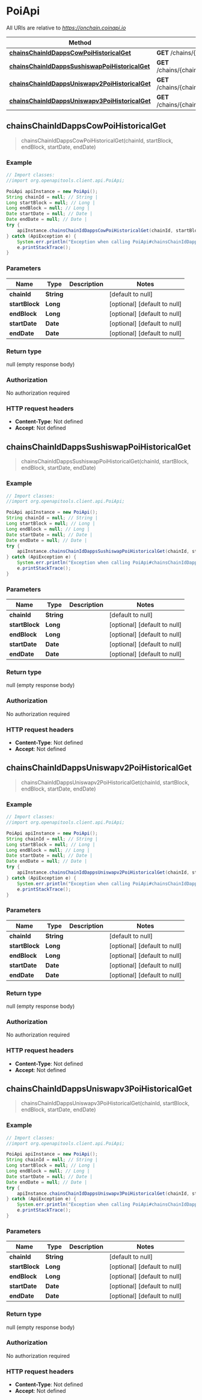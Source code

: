 # PoiApi

All URIs are relative to *https://onchain.coinapi.io*

Method | HTTP request | Description
------------- | ------------- | -------------
[**chainsChainIdDappsCowPoiHistoricalGet**](PoiApi.md#chainsChainIdDappsCowPoiHistoricalGet) | **GET** /chains/{chain_id}/dapps/cow/poi/historical | 
[**chainsChainIdDappsSushiswapPoiHistoricalGet**](PoiApi.md#chainsChainIdDappsSushiswapPoiHistoricalGet) | **GET** /chains/{chain_id}/dapps/sushiswap/poi/historical | 
[**chainsChainIdDappsUniswapv2PoiHistoricalGet**](PoiApi.md#chainsChainIdDappsUniswapv2PoiHistoricalGet) | **GET** /chains/{chain_id}/dapps/uniswapv2/poi/historical | 
[**chainsChainIdDappsUniswapv3PoiHistoricalGet**](PoiApi.md#chainsChainIdDappsUniswapv3PoiHistoricalGet) | **GET** /chains/{chain_id}/dapps/uniswapv3/poi/historical | 



## chainsChainIdDappsCowPoiHistoricalGet

> chainsChainIdDappsCowPoiHistoricalGet(chainId, startBlock, endBlock, startDate, endDate)



### Example

```java
// Import classes:
//import org.openapitools.client.api.PoiApi;

PoiApi apiInstance = new PoiApi();
String chainId = null; // String | 
Long startBlock = null; // Long | 
Long endBlock = null; // Long | 
Date startDate = null; // Date | 
Date endDate = null; // Date | 
try {
    apiInstance.chainsChainIdDappsCowPoiHistoricalGet(chainId, startBlock, endBlock, startDate, endDate);
} catch (ApiException e) {
    System.err.println("Exception when calling PoiApi#chainsChainIdDappsCowPoiHistoricalGet");
    e.printStackTrace();
}
```

### Parameters


Name | Type | Description  | Notes
------------- | ------------- | ------------- | -------------
 **chainId** | **String**|  | [default to null]
 **startBlock** | **Long**|  | [optional] [default to null]
 **endBlock** | **Long**|  | [optional] [default to null]
 **startDate** | **Date**|  | [optional] [default to null]
 **endDate** | **Date**|  | [optional] [default to null]

### Return type

null (empty response body)

### Authorization

No authorization required

### HTTP request headers

- **Content-Type**: Not defined
- **Accept**: Not defined


## chainsChainIdDappsSushiswapPoiHistoricalGet

> chainsChainIdDappsSushiswapPoiHistoricalGet(chainId, startBlock, endBlock, startDate, endDate)



### Example

```java
// Import classes:
//import org.openapitools.client.api.PoiApi;

PoiApi apiInstance = new PoiApi();
String chainId = null; // String | 
Long startBlock = null; // Long | 
Long endBlock = null; // Long | 
Date startDate = null; // Date | 
Date endDate = null; // Date | 
try {
    apiInstance.chainsChainIdDappsSushiswapPoiHistoricalGet(chainId, startBlock, endBlock, startDate, endDate);
} catch (ApiException e) {
    System.err.println("Exception when calling PoiApi#chainsChainIdDappsSushiswapPoiHistoricalGet");
    e.printStackTrace();
}
```

### Parameters


Name | Type | Description  | Notes
------------- | ------------- | ------------- | -------------
 **chainId** | **String**|  | [default to null]
 **startBlock** | **Long**|  | [optional] [default to null]
 **endBlock** | **Long**|  | [optional] [default to null]
 **startDate** | **Date**|  | [optional] [default to null]
 **endDate** | **Date**|  | [optional] [default to null]

### Return type

null (empty response body)

### Authorization

No authorization required

### HTTP request headers

- **Content-Type**: Not defined
- **Accept**: Not defined


## chainsChainIdDappsUniswapv2PoiHistoricalGet

> chainsChainIdDappsUniswapv2PoiHistoricalGet(chainId, startBlock, endBlock, startDate, endDate)



### Example

```java
// Import classes:
//import org.openapitools.client.api.PoiApi;

PoiApi apiInstance = new PoiApi();
String chainId = null; // String | 
Long startBlock = null; // Long | 
Long endBlock = null; // Long | 
Date startDate = null; // Date | 
Date endDate = null; // Date | 
try {
    apiInstance.chainsChainIdDappsUniswapv2PoiHistoricalGet(chainId, startBlock, endBlock, startDate, endDate);
} catch (ApiException e) {
    System.err.println("Exception when calling PoiApi#chainsChainIdDappsUniswapv2PoiHistoricalGet");
    e.printStackTrace();
}
```

### Parameters


Name | Type | Description  | Notes
------------- | ------------- | ------------- | -------------
 **chainId** | **String**|  | [default to null]
 **startBlock** | **Long**|  | [optional] [default to null]
 **endBlock** | **Long**|  | [optional] [default to null]
 **startDate** | **Date**|  | [optional] [default to null]
 **endDate** | **Date**|  | [optional] [default to null]

### Return type

null (empty response body)

### Authorization

No authorization required

### HTTP request headers

- **Content-Type**: Not defined
- **Accept**: Not defined


## chainsChainIdDappsUniswapv3PoiHistoricalGet

> chainsChainIdDappsUniswapv3PoiHistoricalGet(chainId, startBlock, endBlock, startDate, endDate)



### Example

```java
// Import classes:
//import org.openapitools.client.api.PoiApi;

PoiApi apiInstance = new PoiApi();
String chainId = null; // String | 
Long startBlock = null; // Long | 
Long endBlock = null; // Long | 
Date startDate = null; // Date | 
Date endDate = null; // Date | 
try {
    apiInstance.chainsChainIdDappsUniswapv3PoiHistoricalGet(chainId, startBlock, endBlock, startDate, endDate);
} catch (ApiException e) {
    System.err.println("Exception when calling PoiApi#chainsChainIdDappsUniswapv3PoiHistoricalGet");
    e.printStackTrace();
}
```

### Parameters


Name | Type | Description  | Notes
------------- | ------------- | ------------- | -------------
 **chainId** | **String**|  | [default to null]
 **startBlock** | **Long**|  | [optional] [default to null]
 **endBlock** | **Long**|  | [optional] [default to null]
 **startDate** | **Date**|  | [optional] [default to null]
 **endDate** | **Date**|  | [optional] [default to null]

### Return type

null (empty response body)

### Authorization

No authorization required

### HTTP request headers

- **Content-Type**: Not defined
- **Accept**: Not defined

